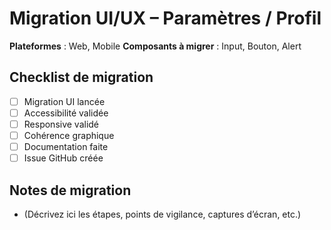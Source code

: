 # Migration UI/UX – Paramètres / Profil

**Plateformes** : Web, Mobile
**Composants à migrer** : Input, Bouton, Alert

## Checklist de migration

- [ ] Migration UI lancée
- [ ] Accessibilité validée
- [ ] Responsive validé
- [ ] Cohérence graphique
- [ ] Documentation faite
- [ ] Issue GitHub créée

## Notes de migration

- (Décrivez ici les étapes, points de vigilance, captures d’écran, etc.)
